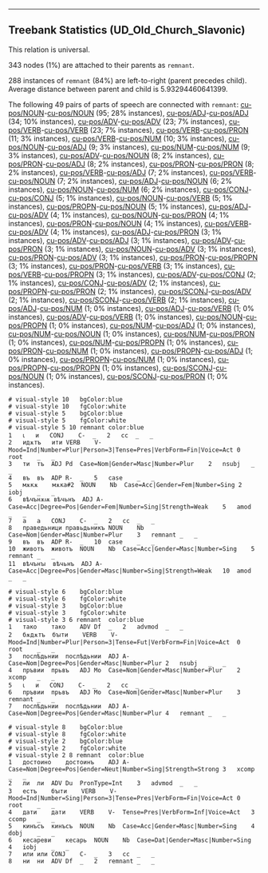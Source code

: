 

--------------------------------------------------------------------------------

## Treebank Statistics (UD_Old_Church_Slavonic)

This relation is universal.

343 nodes (1%) are attached to their parents as `remnant`.

288 instances of `remnant` (84%) are left-to-right (parent precedes child).
Average distance between parent and child is 5.93294460641399.

The following 49 pairs of parts of speech are connected with `remnant`: [cu-pos/NOUN]()-[cu-pos/NOUN]() (95; 28% instances), [cu-pos/ADJ]()-[cu-pos/ADJ]() (34; 10% instances), [cu-pos/ADV]()-[cu-pos/ADV]() (23; 7% instances), [cu-pos/VERB]()-[cu-pos/VERB]() (23; 7% instances), [cu-pos/VERB]()-[cu-pos/PRON]() (11; 3% instances), [cu-pos/VERB]()-[cu-pos/NUM]() (10; 3% instances), [cu-pos/NOUN]()-[cu-pos/ADJ]() (9; 3% instances), [cu-pos/NUM]()-[cu-pos/NUM]() (9; 3% instances), [cu-pos/ADV]()-[cu-pos/NOUN]() (8; 2% instances), [cu-pos/PRON]()-[cu-pos/ADJ]() (8; 2% instances), [cu-pos/PRON]()-[cu-pos/PRON]() (8; 2% instances), [cu-pos/VERB]()-[cu-pos/ADJ]() (7; 2% instances), [cu-pos/VERB]()-[cu-pos/NOUN]() (7; 2% instances), [cu-pos/ADJ]()-[cu-pos/NOUN]() (6; 2% instances), [cu-pos/NOUN]()-[cu-pos/NUM]() (6; 2% instances), [cu-pos/CONJ]()-[cu-pos/CONJ]() (5; 1% instances), [cu-pos/NOUN]()-[cu-pos/VERB]() (5; 1% instances), [cu-pos/PROPN]()-[cu-pos/NOUN]() (5; 1% instances), [cu-pos/ADJ]()-[cu-pos/ADV]() (4; 1% instances), [cu-pos/NOUN]()-[cu-pos/PRON]() (4; 1% instances), [cu-pos/PRON]()-[cu-pos/NOUN]() (4; 1% instances), [cu-pos/VERB]()-[cu-pos/ADV]() (4; 1% instances), [cu-pos/ADJ]()-[cu-pos/PRON]() (3; 1% instances), [cu-pos/ADV]()-[cu-pos/ADJ]() (3; 1% instances), [cu-pos/ADV]()-[cu-pos/PRON]() (3; 1% instances), [cu-pos/NOUN]()-[cu-pos/ADV]() (3; 1% instances), [cu-pos/PRON]()-[cu-pos/ADV]() (3; 1% instances), [cu-pos/PRON]()-[cu-pos/PROPN]() (3; 1% instances), [cu-pos/PRON]()-[cu-pos/VERB]() (3; 1% instances), [cu-pos/VERB]()-[cu-pos/PROPN]() (3; 1% instances), [cu-pos/ADV]()-[cu-pos/CONJ]() (2; 1% instances), [cu-pos/CONJ]()-[cu-pos/ADV]() (2; 1% instances), [cu-pos/PROPN]()-[cu-pos/PRON]() (2; 1% instances), [cu-pos/SCONJ]()-[cu-pos/ADV]() (2; 1% instances), [cu-pos/SCONJ]()-[cu-pos/VERB]() (2; 1% instances), [cu-pos/ADJ]()-[cu-pos/NUM]() (1; 0% instances), [cu-pos/ADJ]()-[cu-pos/VERB]() (1; 0% instances), [cu-pos/ADV]()-[cu-pos/VERB]() (1; 0% instances), [cu-pos/NOUN]()-[cu-pos/PROPN]() (1; 0% instances), [cu-pos/NUM]()-[cu-pos/ADJ]() (1; 0% instances), [cu-pos/NUM]()-[cu-pos/NOUN]() (1; 0% instances), [cu-pos/NUM]()-[cu-pos/PRON]() (1; 0% instances), [cu-pos/NUM]()-[cu-pos/PROPN]() (1; 0% instances), [cu-pos/PRON]()-[cu-pos/NUM]() (1; 0% instances), [cu-pos/PROPN]()-[cu-pos/ADJ]() (1; 0% instances), [cu-pos/PROPN]()-[cu-pos/NUM]() (1; 0% instances), [cu-pos/PROPN]()-[cu-pos/PROPN]() (1; 0% instances), [cu-pos/SCONJ]()-[cu-pos/NOUN]() (1; 0% instances), [cu-pos/SCONJ]()-[cu-pos/PRON]() (1; 0% instances).


~~~ conllu
# visual-style 10	bgColor:blue
# visual-style 10	fgColor:white
# visual-style 5	bgColor:blue
# visual-style 5	fgColor:white
# visual-style 5 10 remnant	color:blue
1	ꙇ	и	CONJ	C-	_	2	cc	_	_
2	идѫтъ	ити	VERB	V-	Mood=Ind|Number=Plur|Person=3|Tense=Pres|VerbForm=Fin|Voice=Act	0	root	_	_
3	ти	тъ	ADJ	Pd	Case=Nom|Gender=Masc|Number=Plur	2	nsubj	_	_
4	въ	въ	ADP	R-	_	5	case	_	_
5	мѫкѫ	мѫка#2	NOUN	Nb	Case=Acc|Gender=Fem|Number=Sing	2	iobj	_	_
6	вѣчънѫѭ	вѣчьнъ	ADJ	A-	Case=Acc|Degree=Pos|Gender=Fem|Number=Sing|Strength=Weak	5	amod	_	_
7	а	а	CONJ	C-	_	2	cc	_	_
8	праведьници	правьдьникъ	NOUN	Nb	Case=Nom|Gender=Masc|Number=Plur	3	remnant	_	_
9	въ	въ	ADP	R-	_	10	case	_	_
10	животъ	животъ	NOUN	Nb	Case=Acc|Gender=Masc|Number=Sing	5	remnant	_	_
11	вѣчънꙑ	вѣчьнъ	ADJ	A-	Case=Acc|Degree=Pos|Gender=Masc|Number=Sing|Strength=Weak	10	amod	_	_

~~~


~~~ conllu
# visual-style 6	bgColor:blue
# visual-style 6	fgColor:white
# visual-style 3	bgColor:blue
# visual-style 3	fgColor:white
# visual-style 3 6 remnant	color:blue
1	тако	тако	ADV	Df	_	2	advmod	_	_
2	бѫдѫтъ	бꙑти	VERB	V-	Mood=Ind|Number=Plur|Person=3|Tense=Fut|VerbForm=Fin|Voice=Act	0	root	_	_
3	послѣдьнии	послѣдьнии	ADJ	A-	Case=Nom|Degree=Pos|Gender=Masc|Number=Plur	2	nsubj	_	_
4	пръвии	прьвъ	ADJ	Mo	Case=Nom|Gender=Masc|Number=Plur	2	xcomp	_	_
5	ꙇ	и	CONJ	C-	_	2	cc	_	_
6	пръвии	прьвъ	ADJ	Mo	Case=Nom|Gender=Masc|Number=Plur	3	remnant	_	_
7	послѣдьнии	послѣдьнии	ADJ	A-	Case=Nom|Degree=Pos|Gender=Masc|Number=Plur	4	remnant	_	_

~~~


~~~ conllu
# visual-style 8	bgColor:blue
# visual-style 8	fgColor:white
# visual-style 2	bgColor:blue
# visual-style 2	fgColor:white
# visual-style 2 8 remnant	color:blue
1	достоино	достоинъ	ADJ	A-	Case=Nom|Degree=Pos|Gender=Neut|Number=Sing|Strength=Strong	3	xcomp	_	_
2	ли	ли	ADV	Du	PronType=Int	3	advmod	_	_
3	естъ	бꙑти	VERB	V-	Mood=Ind|Number=Sing|Person=3|Tense=Pres|VerbForm=Fin|Voice=Act	0	root	_	_
4	дати	дати	VERB	V-	Tense=Pres|VerbForm=Inf|Voice=Act	3	ccomp	_	_
5	кинъсъ	кинъсъ	NOUN	Nb	Case=Acc|Gender=Masc|Number=Sing	4	dobj	_	_
6	кесареви	кесарь	NOUN	Nb	Case=Dat|Gender=Masc|Number=Sing	4	iobj	_	_
7	или	или	CONJ	C-	_	3	cc	_	_
8	ни	ни	ADV	Df	_	2	remnant	_	_

~~~


